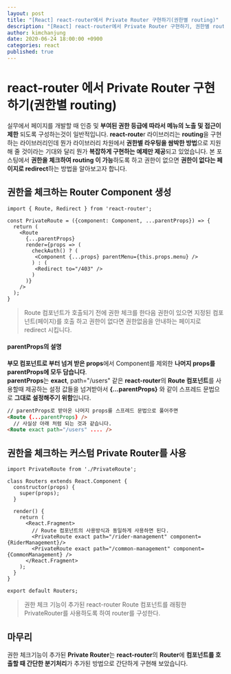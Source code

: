 ```yaml
---
layout: post
title: "[React] react-router에서 Private Router 구현하기(권한별 routing)"
description: "[React] react-router에서 Private Router 구현하기, 권한별 routing 메뉴 구현"
author: kimchanjung
date: 2020-06-24 18:00:00 +0900
categories: react
published: true
---
```


# react-router 에서 Private Router 구현하기(권한별 routing)
실무에서 페이지를 개발할 때 인증 및 **부여된 권한 등급에 따라서 메뉴의 노출 및 접근이 제한** 되도록 구성하는것이 일반적입니다. **react-route**r 라이브러리는 **routing**을 구현하는 라이브러리인데 뭔가 라이브러리 차원에서 **권한별 라우팅을 쌈박한 방법**으로 지원해 줄 것이라는 기대와 달리 뭔가 **복잡하게 구현하는 예제만 제공**되고 있었습니다. 본 포스팅에서 **권한을 체크하여 routing 이 가능**하도록 하고 권한이 없으면 **권한이 없다는 페이지로 redirect**하는 방법을 알아보고자 합니다.


## 권한을 체크하는 Router Component 생성
```react
import { Route, Redirect } from 'react-router';

const PrivateRoute = ({component: Component, ...parentProps}) => {
  return (
    <Route
      {...parentProps}
      render={props => (
        checkAuth() ? (
         <Component {...props} parentMenu={this.props.menu} />
        ) : (
         <Redirect to="/403" />
        )
      )}
    />
  );
}
```
> Route 컴포넌트가 호출되기 전에 권한 체크를 한다음 권한이 있으면 지정된 컴포넌트(페이지)를 호출 하고 권한이 없다면 권한없음을 안내하는 페이지로 redirect 시킵니다.  

#### parentProps의 설명
**부모 컴포넌트로 부터 넘겨 받은 props**에서 Component를 제외한 **나머지 props를 parentProps에 모두 담습니다**.   
**parentProps**는 **exact**, path="/users" 같은 **react-router**의 **Route 컴포넌트**를 사용할때 제공하는 설정 값들을 넘겨받아서 **{...parentProps}** 와 같이 스프레드 문법으로 **그대로 설정해주기 위함**입니다.  
```html
// parentProps로 받아온 나머지 props를 스프레드 문법으로 풀어주면
<Route {...parentProps} />
  // 사실상 아래 처럼 되는 것과 같습니다.
<Route exact path="/users" .... />
```

## 권한을 체크하는 커스텀 Private Router를 사용
```react
import PrivateRoute from './PrivateRoute';

class Routers extends React.Component {
  constructor(props) {
    super(props);
  }

  render() {
    return (
      <React.Fragment>
        // Route 컴포넌트의 사용방식과 동일하게 사용하면 된다.
        <PrivateRoute exact path="/rider-management" component={RiderManagement}/>
        <PrivateRoute exact path="/common-management" component={CommonManagement} />
      </React.Fragment>
    );
  }
}

export default Routers;
```
> 권한 체크 기능이 추가된 react-router Route 컴포넌트를 래핑한 PrivateRouter를 사용하도록 하여 router를 구성한다. 

## 마무리
권한 체크기능이 추가된 **Private Router**는 **react-router**의 **Router**에 **컴포넌트를 호출할 때 간단한 분기처리**가 추가된 방법으로 간단하게 구현해 보았습니다.